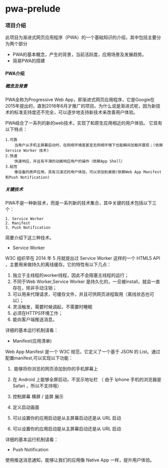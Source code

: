 # pwa-prelude

### 项目介绍
此项目为渐进式网页应用程序（PWA）的一个基础知识的介绍，其中包括主要分为两个部分

* PWA的基本概念，产生的背景，当前活跃度，应用场景及发展趋势。
* 简易PWA的搭建

#### PWA介绍
##### 概念及背景
PWA全称为Progressive Web App，即渐进式网页应用程序，它是Google在2015年提出的，直到2016年6月才推广的项目。为什么说是渐进式呢，因为新技术的标准支持度还不完全，可以逐步地支持新技术来改善用户体验。

PWA结合了一系列的新的web技术，实现了和原生应用相近的用户体验。
它具有以下特点：

	1.可靠
		当用户从手机主屏幕启动时，在网络环境差甚至无网络环境下也能瞬间加载并展现；(依赖Service Worker 技术)
	2.快速
		快速响应，并且有平滑的动画响应用户的操作（依赖App Shell）
	3.粘性
		像设备的原声应用，具有沉浸式的用户体验，可以添加到桌面(依赖Web App Manifest和Push Notification)

##### 关键技术
PWA不是一种新技术，而是一系列新的技术集合，其中关键的技术包括以下三个：

	1. Service Worker
	2. Manifest
	3. Push Notification

简要介绍下这三种技术。

* Service Worker

W3C 组织早在 2014 年 5 月就提出过 Service Worker 这样的一个 HTML5 API ，主要用来做持久的离线缓存。它的特性有以下几点：

1. 独立于主线程的worker线程，因此不会阻塞主线程的运行；
2. 不同于Web Worker,Service Worker 是持久化的，一旦被install，就会一直存在，除非手动注销；
3. 可以用来代理请求，可缓存文件，并且可供网页进程取用（离线状态也可以）；
4. 灵活触发，需要时候调起，不需要时睡眠
5. 必须在HTTPS环境工作；
6. 能向客户端推送消息。

详细的基本运行机制请看：


* Manifest(应用清单)

Web App Manifest 是一个 W3C 规范，它定义了一个基于 JSON 的 List。通过配置manifest,可以实现以下功能：

1. ​ 能够将你浏览的网页添加到你的手机屏幕上

2.  在 Android 上能够全屏启动，不显示地址栏 （ 由于 Iphone 手机的浏览器是 Safari ，所以不支持哦）
3. 控制屏幕 横屏 / 竖屏 展示
4. 定义启动画面
5. 可以设置你的应用启动是从主屏幕启动还是从 URL 启动
6. 可以设置你的应用启动是从主屏幕启动还是从 URL 启动

详细的基本运行机制请看：

* Push Notification

使用推送消息通知，能够让我们的应用像 Native App 一样，提升用户体验。

​ 

​ 

​ 












